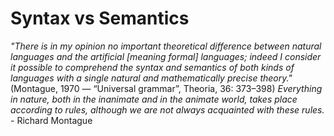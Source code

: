 # Syntax vs Semantics

*"There is in my opinion no important theoretical difference between natural languages and the artificial [meaning formal] languages; indeed I consider it possible to comprehend the syntax and semantics of both kinds of languages with a single natural and mathematically precise theory."* (Montague, 1970 — “Universal grammar”, Theoria, 36: 373–398)
*Everything in nature, both in the inanimate and in the animate world, takes place according to rules, although we are not always acquainted with these rules.* - Richard Montague
